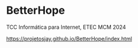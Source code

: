 # BetterHope
TCC Informática para Internet, ETEC MCM 2024

https://projetosjay.github.io/BetterHope/index.html
